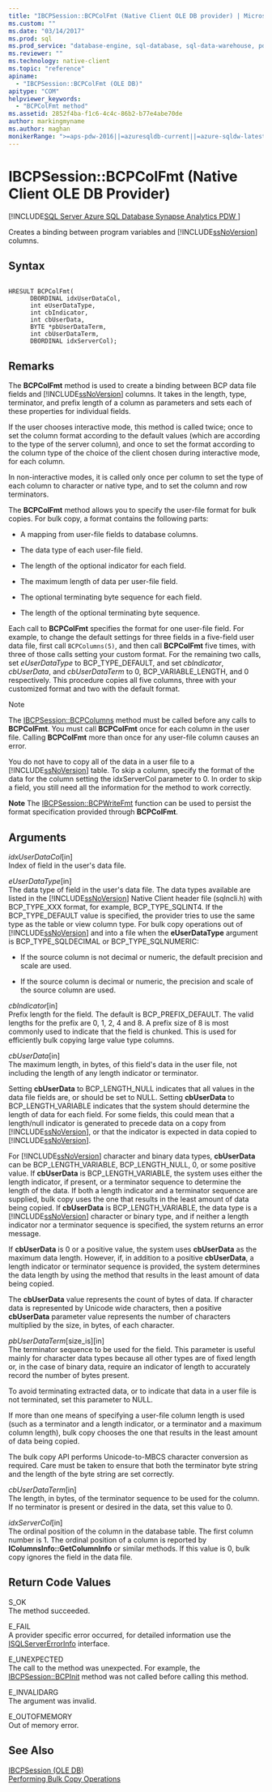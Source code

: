 ```yaml
---
title: "IBCPSession::BCPColFmt (Native Client OLE DB provider) | Microsoft Docs"
ms.custom: ""
ms.date: "03/14/2017"
ms.prod: sql
ms.prod_service: "database-engine, sql-database, sql-data-warehouse, pdw"
ms.reviewer: ""
ms.technology: native-client
ms.topic: "reference"
apiname: 
  - "IBCPSession::BCPColFmt (OLE DB)"
apitype: "COM"
helpviewer_keywords: 
  - "BCPColFmt method"
ms.assetid: 2852f4ba-f1c6-4c4c-86b2-b77e4abe70de
author: markingmyname
ms.author: maghan
monikerRange: ">=aps-pdw-2016||=azuresqldb-current||=azure-sqldw-latest||>=sql-server-2016||=sqlallproducts-allversions||>=sql-server-linux-2017||=azuresqldb-mi-current"
---
```

# IBCPSession::BCPColFmt (Native Client OLE DB Provider)
[!INCLUDE[SQL Server Azure SQL Database Synapse Analytics PDW ](../../includes/applies-to-version/sql-asdb-asdbmi-asa-pdw.md)]

  Creates a binding between program variables and [!INCLUDE[ssNoVersion](../../includes/ssnoversion-md.md)] columns.  
  
## Syntax  
  
```  
  
HRESULT BCPColFmt(   
      DBORDINAL idxUserDataCol,  
      int eUserDataType,  
      int cbIndicator,  
      int cbUserData,  
      BYTE *pbUserDataTerm,  
      int cbUserDataTerm,  
      DBORDINAL idxServerCol);  
```  
  
## Remarks  
 The **BCPColFmt** method is used to create a binding between BCP data file fields and [!INCLUDE[ssNoVersion](../../includes/ssnoversion-md.md)] columns. It takes in the length, type, terminator, and prefix length of a column as parameters and sets each of these properties for individual fields.  
  
 If the user chooses interactive mode, this method is called twice; once to set the column format according to the default values (which are according to the type of the server column), and once to set the format according to the column type of the choice of the client chosen during interactive mode, for each column.  
  
 In non-interactive modes, it is called only once per column to set the type of each column to character or native type, and to set the column and row terminators.  
  
 The **BCPColFmt** method allows you to specify the user-file format for bulk copies. For bulk copy, a format contains the following parts:  
  
-   A mapping from user-file fields to database columns.  
  
-   The data type of each user-file field.  
  
-   The length of the optional indicator for each field.  
  
-   The maximum length of data per user-file field.  
  
-   The optional terminating byte sequence for each field.  
  
-   The length of the optional terminating byte sequence.  
  
 Each call to **BCPColFmt** specifies the format for one user-file field. For example, to change the default settings for three fields in a five-field user data file, first call `BCPColumns(5)`, and then call **BCPColFmt** five times, with three of those calls setting your custom format. For the remaining two calls, set *eUserDataType* to BCP_TYPE_DEFAULT, and set *cbIndicator*, *cbUserData*, and *cbUserDataTerm* to 0, BCP_VARIABLE_LENGTH, and 0 respectively. This procedure copies all five columns, three with your customized format and two with the default format.  
  
> [!NOTE]  
>  The [IBCPSession::BCPColumns](../../relational-databases/native-client-ole-db-interfaces/ibcpsession-bcpcolumns-ole-db.md) method must be called before any calls to **BCPColFmt**. You must call **BCPColFmt** once for each column in the user file. Calling **BCPColFmt** more than once for any user-file column causes an error.  
  
 You do not have to copy all of the data in a user file to a [!INCLUDE[ssNoVersion](../../includes/ssnoversion-md.md)] table. To skip a column, specify the format of the data for the column setting the idxServerCol parameter to 0. In order to skip a field, you still need all the information for the method to work correctly.  
  
 **Note** The [IBCPSession::BCPWriteFmt](../../relational-databases/native-client-ole-db-interfaces/ibcpsession-bcpwritefmt-ole-db.md) function can be used to persist the format specification provided through **BCPColFmt**.  
  
## Arguments  
 *idxUserDataCol*[in]  
 Index of field in the user's data file.  
  
 *eUserDataType*[in]  
 The data type of field in the user's data file. The data types available are listed in the [!INCLUDE[ssNoVersion](../../includes/ssnoversion-md.md)] Native Client header file (sqlncli.h) with BCP_TYPE_XXX format, for example, BCP_TYPE_SQLINT4. If the BCP_TYPE_DEFAULT value is specified, the provider tries to use the same type as the table or view column type. For bulk copy operations out of [!INCLUDE[ssNoVersion](../../includes/ssnoversion-md.md)] and into a file when the **eUserDataType** argument is BCP_TYPE_SQLDECIMAL or BCP_TYPE_SQLNUMERIC:  
  
-   If the source column is not decimal or numeric, the default precision and scale are used.  
  
-   If the source column is decimal or numeric, the precision and scale of the source column are used.  
  
 *cbIndicator*[in]  
 Prefix length for the field. The default is BCP_PREFIX_DEFAULT. The valid lengths for the prefix are 0, 1, 2, 4 and 8. A prefix size of 8 is most commonly used to indicate that the field is chunked. This is used for efficiently bulk copying large value type columns.  
  
 *cbUserData*[in]  
 The maximum length, in bytes, of this field's data in the user file, not including the length of any length indicator or terminator.  
  
 Setting **cbUserData** to BCP_LENGTH_NULL indicates that all values in the data file fields are, or should be set to NULL. Setting **cbUserData** to BCP_LENGTH_VARIABLE indicates that the system should determine the length of data for each field. For some fields, this could mean that a length/null indicator is generated to precede data on a copy from [!INCLUDE[ssNoVersion](../../includes/ssnoversion-md.md)], or that the indicator is expected in data copied to [!INCLUDE[ssNoVersion](../../includes/ssnoversion-md.md)].  
  
 For [!INCLUDE[ssNoVersion](../../includes/ssnoversion-md.md)] character and binary data types, **cbUserData** can be BCP_LENGTH_VARIABLE, BCP_LENGTH_NULL, 0, or some positive value. If **cbUserData** is BCP_LENGTH_VARIABLE, the system uses either the length indicator, if present, or a terminator sequence to determine the length of the data. If both a length indicator and a terminator sequence are supplied, bulk copy uses the one that results in the least amount of data being copied. If **cbUserData** is BCP_LENGTH_VARIABLE, the data type is a [!INCLUDE[ssNoVersion](../../includes/ssnoversion-md.md)] character or binary type, and if neither a length indicator nor a terminator sequence is specified, the system returns an error message.  
  
 If **cbUserData** is 0 or a positive value, the system uses **cbUserData** as the maximum data length. However, if, in addition to a positive **cbUserData**, a length indicator or terminator sequence is provided, the system determines the data length by using the method that results in the least amount of data being copied.  
  
 The **cbUserData** value represents the count of bytes of data. If character data is represented by Unicode wide characters, then a positive **cbUserData** parameter value represents the number of characters multiplied by the size, in bytes, of each character.  
  
 *pbUserDataTerm*[size_is][in]  
 The terminator sequence to be used for the field. This parameter is useful mainly for character data types because all other types are of fixed length or, in the case of binary data, require an indicator of length to accurately record the number of bytes present.  
  
 To avoid terminating extracted data, or to indicate that data in a user file is not terminated, set this parameter to NULL.  
  
 If more than one means of specifying a user-file column length is used (such as a terminator and a length indicator, or a terminator and a maximum column length), bulk copy chooses the one that results in the least amount of data being copied.  
  
 The bulk copy API performs Unicode-to-MBCS character conversion as required. Care must be taken to ensure that both the terminator byte string and the length of the byte string are set correctly.  
  
 *cbUserDataTerm*[in]  
 The length, in bytes, of the terminator sequence to be used for the column. If no terminator is present or desired in the data, set this value to 0.  
  
 *idxServerCol*[in]  
 The ordinal position of the column in the database table. The first column number is 1. The ordinal position of a column is reported by **IColumnsInfo::GetColumnInfo** or similar methods. If this value is 0, bulk copy ignores the field in the data file.  
  
## Return Code Values  
 S_OK  
 The method succeeded.  
  
 E_FAIL  
 A provider specific error occurred, for detailed information use the [ISQLServerErrorInfo](https://msdn.microsoft.com/library/a8323b5c-686a-4235-a8d2-bda43617b3a1) interface.  
  
 E_UNEXPECTED  
 The call to the method was unexpected. For example, the [IBCPSession::BCPInit](../../relational-databases/native-client-ole-db-interfaces/ibcpsession-bcpinit-ole-db.md) method was not called before calling this method.  
  
 E_INVALIDARG  
 The argument was invalid.  
  
 E_OUTOFMEMORY  
 Out of memory error.  
  
## See Also  
 [IBCPSession &#40;OLE DB&#41;](../../relational-databases/native-client-ole-db-interfaces/ibcpsession-ole-db.md)   
 [Performing Bulk Copy Operations](../../relational-databases/native-client/features/performing-bulk-copy-operations.md)  
  
  
